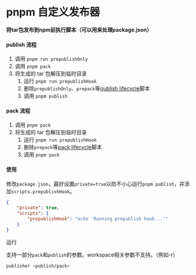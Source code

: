 # pnpm 自定义发布器

**将tar包发布到npm前执行脚本（可以用来处理package.json）**

#### publish 流程
1. 调用 `pnpm run prepublishOnly`
1. 调用 `pnpm pack`
1. 将生成的 tar 包解压到临时目录
   1. 运行 `pnpm run prepublishHook`
   1. 删除`prepublishOnly`、`prepack`等[publish lifecycle](https://docs.npmjs.com/cli/v8/using-npm/scripts#npm-publish)脚本
   1. 调用 `pnpm publish`

#### pack 流程
1. 调用 `pnpm pack`
1. 将生成的 tar 包解压到临时目录
   1. 运行 `pnpm run prepublishHook`
   1. 删除`prepack`等[pack lifecycle](https://docs.npmjs.com/cli/v8/using-npm/scripts#npm-pack)脚本
   1. 调用 `pnpm pack`

#### 使用

修改`package.json`，最好设置`private=true`以防不小心运行`pnpm publish`，并添加`scripts.prepublishHook`。
```json
{
	"private": true,
	"scripts": {
		"prepublishHook": "echo 'Running prepublish hook...'"
	}
}
```

运行

支持一部分`pack`和`publish`的参数。workspace相关参数不支持。（例如-r）

```bash
publisher <publish/pack>
```
